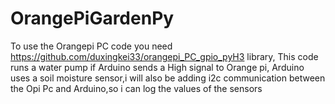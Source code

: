 # OrangePiGardenPy

To use the Orangepi PC code you need https://github.com/duxingkei33/orangepi_PC_gpio_pyH3 library,
This code runs a water pump  if Arduino sends a High signal to Orange pi,
Arduino uses a soil moisture sensor,i will also be adding i2c communication between the Opi Pc and Arduino,so i can log the values of the sensors
